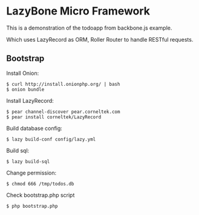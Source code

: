 LazyBone Micro Framework
========================

This is a demonstration of the todoapp from backbone.js example.

Which uses LazyRecord as ORM, Roller Router to handle RESTful requests.


Bootstrap
---------

Install Onion:

    $ curl http://install.onionphp.org/ | bash
    $ onion bundle

Install LazyRecord:

    $ pear channel-discover pear.corneltek.com
    $ pear install corneltek/LazyRecord

Build database config:

    $ lazy build-conf config/lazy.yml

Build sql:

    $ lazy build-sql

Change permission:

    $ chmod 666 /tmp/todos.db

Check bootstrap.php script

    $ php bootstrap.php

